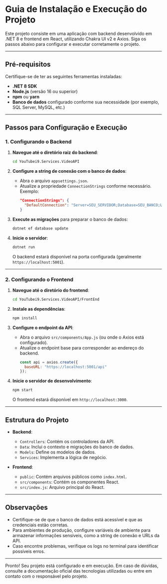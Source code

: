 # Guia de Instalação e Execução do Projeto

Este projeto consiste em uma aplicação com backend desenvolvido em .NET 8 e frontend em React, utilizando Chakra UI v2 e Axios. Siga os passos abaixo para configurar e executar corretamente o projeto.

---

## Pré-requisitos

Certifique-se de ter as seguintes ferramentas instaladas:

- **.NET 8 SDK**
- **Node.js** (versão 16 ou superior)
- **npm** ou **yarn**
- **Banco de dados** configurado conforme sua necessidade (por exemplo, SQL Server, MySQL, etc.)

---

## Passos para Configuração e Execução

### 1. Configurando o Backend

1. **Navegue até o diretório raiz do backend**:
   ```bash
   cd YouTubei9.Services.VideoAPI
   ```

2. **Configure a string de conexão com o banco de dados**:
   - Abra o arquivo `appsettings.json`.
   - Atualize a propriedade `ConnectionStrings` conforme necessário. Exemplo:
     ```json
     "ConnectionStrings": {
       "DefaultConnection": "Server=SEU_SERVIDOR;Database=SEU_BANCO;User Id=SEU_USUARIO;Password=SUA_SENHA;"
     }
     ```

3. **Execute as migrações** para preparar o banco de dados:
   ```bash
   dotnet ef database update
   ```

4. **Inicie o servidor**:
   ```bash
   dotnet run
   ```

   O backend estará disponível na porta configurada (geralmente `https://localhost:5001`).

---

### 2. Configurando o Frontend

1. **Navegue até o diretório do frontend**:
   ```bash
   cd YouTubei9.Services.VideoAPI/FrontEnd
   ```

2. **Instale as dependências**:
   ```bash
   npm install
   ```

3. **Configure o endpoint da API**:
   - Abra o arquivo `src/components/App.js` (ou onde o Axios está configurado).
   - Atualize o endpoint base para corresponder ao endereço do backend.
     ```javascript
     const api = axios.create({
       baseURL: "https://localhost:5001/api"
     });
     ```

4. **Inicie o servidor de desenvolvimento**:
   ```bash
   npm start
   ```

   O frontend estará disponível em `http://localhost:3000`.

---

## Estrutura do Projeto

- **Backend**:
  - `Controllers`: Contém os controladores da API.
  - `Data`: Inclui o contexto e migrações do banco de dados.
  - `Models`: Define os modelos de dados.
  - `Services`: Implementa a lógica de negócio.

- **Frontend**:
  - `public`: Contém arquivos públicos como `index.html`.
  - `src/components`: Contém os componentes React.
  - `src/index.js`: Arquivo principal do React.

---

## Observações

- Certifique-se de que o banco de dados está acessível e que as credenciais estão corretas.
- Para ambientes de produção, configure variáveis de ambiente para armazenar informações sensíveis, como a string de conexão e URLs da API.
- Caso encontre problemas, verifique os logs no terminal para identificar possíveis erros.

---

Pronto! Seu projeto está configurado e em execução. Em caso de dúvidas, consulte a documentação oficial das tecnologias utilizadas ou entre em contato com o responsável pelo projeto.

